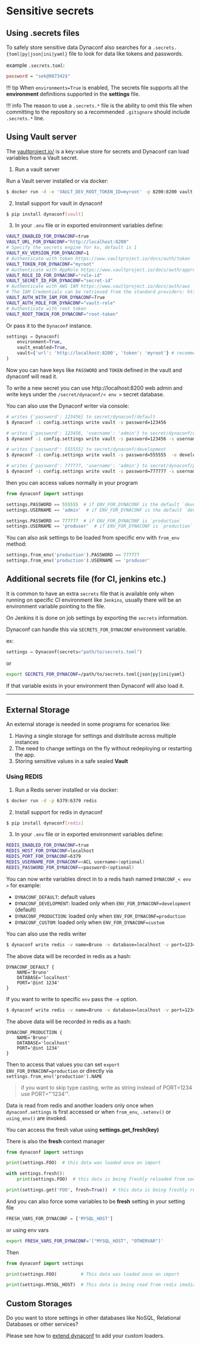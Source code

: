 # Sensitive secrets

## Using .secrets files

To safely store sensitive data Dynaconf also searches for a `.secrets.{toml|py|json|ini|yaml}` file to look for data like tokens and passwords.

example `.secrets.toml`:

```ini
password = "sek@987342$"
```

!!! tip
    When `environments=True` is enabled, The secrets file supports all the **environment** definitions supported in the **settings** file.


!!! info
    The reason to use a `.secrets.*` file is the ability to omit this file when committing to the repository so a recommended `.gitignore` should include `.secrets.*` line.

## Using Vault server

The [vaultproject.io/](https://www.vaultproject.io/) is a key:value store for secrets and Dynaconf can load
variables from a Vault secret.

1. Run a vault server

Run a Vault server installed or via docker:

```bash
$ docker run -d -e 'VAULT_DEV_ROOT_TOKEN_ID=myroot' -p 8200:8200 vault
```

2. Install support for vault in dynaconf

```bash
$ pip install dynaconf[vault]
```

3. In your `.env` file or in exported environment variables define:

```bash
VAULT_ENABLED_FOR_DYNACONF=true
VAULT_URL_FOR_DYNACONF="http://localhost:8200"
# Specify the secrets engine for kv, default is 1
VAULT_KV_VERSION_FOR_DYNACONF=1
# Authenticate with token https://www.vaultproject.io/docs/auth/token
VAULT_TOKEN_FOR_DYNACONF="myroot"
# Authenticate with AppRole https://www.vaultproject.io/docs/auth/approle
VAULT_ROLE_ID_FOR_DYNACONF="role-id"
VAULT_SECRET_ID_FOR_DYNACONF="secret-id"
# Authenticate with AWS IAM https://www.vaultproject.io/docs/auth/aws
# The IAM Credentials can be retrieved from the standard providers: https://boto3.amazonaws.com/v1/documentation/api/latest/guide/credentials.html
VAULT_AUTH_WITH_IAM_FOR_DYNACONF=True
VAULT_AUTH_ROLE_FOR_DYNACONF="vault-role"
# Authenticate with root token
VAULT_ROOT_TOKEN_FOR_DYNACONF="root-token"
```

Or pass it to the `Dynaconf` instance.

```py
settings = Dynaconf(
    environment=True,
    vault_enabled=True,
    vault={'url': 'http://localhost:8200', 'token': 'myroot'} # recommended to keep as env var.
)
```

Now you can have keys like `PASSWORD` and `TOKEN` defined in the vault and
dynaconf will read it.

To write a new secret you can use http://localhost:8200 web admin and write keys
under the `/secret/dynaconf/< env >` secret database.

You can also use the Dynaconf writer via console:

```bash
# writes {'password': 123456} to secret/dynaconf/default
$ dynaconf -i config.settings write vault -s password=123456

# writes {'password': 123456, 'username': 'admin'} to secret/dynaconf/default
$ dynaconf -i config.settings write vault -s password=123456 -s username=admin

# writes {'password': 555555} to secret/dynaconf/development
$ dynaconf -i config.settings write vault -s password=555555  -e development

# writes {'password': 777777, 'username': 'admin'} to secret/dynaconf/production
$ dynaconf -i config.settings write vault -s password=777777 -s username=produser -e production
```

then you can access values normally in your program

```py
from dynaconf import settings

settings.PASSWORD == 555555  # if ENV_FOR_DYNACONF is the default `development`
settings.USERNAME == 'admin'  # if ENV_FOR_DYNACONF is the default `development`

settings.PASSWORD == 777777  # if ENV_FOR_DYNACONF is `production`
settings.USERNAME == 'produser'  # if ENV_FOR_DYNACONF is `production`
```

You can also ask settings to be loaded from specific env with `from_env` method:

```py
settings.from_env('production').PASSWORD == 777777
settings.from_env('production').USERNAME == 'produser'
```

## Additional secrets file (for CI, jenkins etc.)

It is common to have an extra `secrets` file that is available only when running on specific CI environment like `Jenkins`, usually there will be an environment variable pointing to the file.

On Jenkins it is done on job settings by exporting the `secrets` information.

Dynaconf can handle this via `SECRETS_FOR_DYNACONF` environment variable.

ex:

```py
settings = Dynaconf(secrets="path/to/secrets.toml")
```

or

```bash
export SECRETS_FOR_DYNACONF=/path/to/secrets.toml{json|py|ini|yaml}
```

If that variable exists in your environment then Dynaconf will also load it.

---
## External Storage

An external storage is needed in some programs for scenarios like:

1) Having a single storage for settings and distribute across multiple instances
2) The need to change settings on the fly without redeploying or restarting the app.
3) Storing sensitive values in a safe sealed **Vault**

### Using REDIS

1. Run a Redis server installed or via docker:

```bash
$ docker run -d -p 6379:6379 redis
```

2. Install support for redis in dynaconf

```bash
$ pip install dynaconf[redis]
```

3. In your `.env` file or in exported environment variables define:

```bash
REDIS_ENABLED_FOR_DYNACONF=true
REDIS_HOST_FOR_DYNACONF=localhost
REDIS_PORT_FOR_DYNACONF=6379
REDIS_USERNAME_FOR_DYNACONF=<ACL username>(optional)
REDIS_PASSWORD_FOR_DYNACONF=<password>(optional)
```

You can now write variables direct in to a redis hash named `DYNACONF_< env >` for example:

- `DYNACONF_DEFAULT`: default values
- `DYNACONF_DEVELOPMENT`: loaded only when `ENV_FOR_DYNACONF=development` (default)
- `DYNACONF_PRODUCTION`: loaded only when `ENV_FOR_DYNACONF=production`
- `DYNACONF_CUSTOM`: loaded only when `ENV_FOR_DYNACONF=custom`

You can also use the redis writer

```bash
$ dynaconf write redis -v name=Bruno -v database=localhost -v port=1234
```

The above data will be recorded in redis as a hash:

```
DYNACONF_DEFAULT {
    NAME='Bruno'
    DATABASE='localhost'
    PORT='@int 1234'
}
```

If you want to write to specific `env` pass the `-e` option.

```bash
$ dynaconf write redis -v name=Bruno -v database=localhost -v port=1234 -e production
```

The above data will be recorded in redis as a hash:

```
DYNACONF_PRODUCTION {
    NAME='Bruno'
    DATABASE='localhost'
    PORT='@int 1234'
}
```

Then to access that values you can set `export ENV_FOR_DYNACONF=production` or directly via `settings.from_env('production').NAME`

> if you want to skip type casting, write as string instead of PORT=1234 use PORT="'1234'".

Data is read from redis and another loaders only once when `dynaconf.settings` is first accessed
or when `from_env`, `.setenv()` or `using_env()` are invoked.

You can access the fresh value using **settings.get_fresh(key)**

There is also the **fresh** context manager

```python
from dynaconf import settings

print(settings.FOO)  # this data was loaded once on import

with settings.fresh():
    print(settings.FOO)  # this data is being freshly reloaded from source

print(settings.get('FOO', fresh=True))  # this data is being freshly reloaded from source
```

And you can also force some variables to be **fresh** setting in your setting file

```python
FRESH_VARS_FOR_DYNACONF = ['MYSQL_HOST']
```

or using env vars

```bash
export FRESH_VARS_FOR_DYNACONF='["MYSQL_HOST", "OTHERVAR"]'
```

Then

```python
from dynaconf import settings

print(settings.FOO)         # This data was loaded once on import

print(settings.MYSQL_HOST)  # This data is being read from redis imediatelly!
```

## Custom Storages

Do you want to store settings in other databases like NoSQL, Relational Databases or other services?

Please see how to [extend dynaconf](/advanced/) to add your custom loaders.